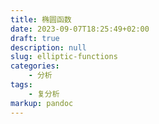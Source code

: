 ```yaml
---
title: 椭圆函数
date: 2023-09-07T18:25:49+02:00
draft: true
description: null
slug: elliptic-functions
categories:
    - 分析
tags:
    - 复分析
markup: pandoc
---
```


